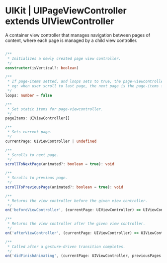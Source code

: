 # UIKit | UIPageViewController extends UIViewController

A container view controller that manages navigation between pages of content, where each page is managed by a child view controller.

```typescript

/**
 * Initializes a newly created page view controller. 
 */
constructor(isVertical?: boolean)

/**
 * If page-items setted, and loops sets to true, the page-viewcontroller enters infinite loops mode.
 * eg: when user scroll to last page, the next page is the page-items first page.
 */
loops: number = false

/**
 * Set static items for page-viewcontroller.
 */
pageItems: UIViewController[]

/**
 * Sets current page.
 */
currentPage: UIViewController | undefined

/**
 * Scrolls to next page.
 */
scrollToNextPage(animated?: boolean = true): void

/**
 * Scrolls to previous page.
 */
scrollToPreviousPage(animated?: boolean = true): void

/**
 * Returns the view controller before the given view controller.
 */
on('beforeViewController', (currentPage: UIViewController) => UIViewController | undefined): void

/**
 * Returns the view controller after the given view controller.
 */
on('afterViewController', (currentPage: UIViewController) => UIViewController | undefined): void

/**
 * Called after a gesture-driven transition completes.
 */
on('didFinishAnimating', (currentPage: UIViewController, previousPages: UIViewController[]) => void): void

```